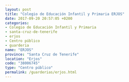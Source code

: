 ```yaml
---
layout: post
title: "Colegio de Educación Infantil y Primaria ERJOS"
date: 2017-09-20 20:57:05 +0200
categories:
- Colegio de Educación Infantil y Primaria
- santa-cruz-de-tenerife
- erjos
- Centro público
- guarderia
name: "ERJOS"
province: "Santa Cruz de Tenerife"
location: "Erjos"
code: "38006745"
type: "Centro público"
permalink: /guarderias/erjos.html
---
```

